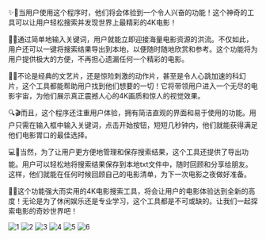 ✨🎥当用户使用这个程序时，他们将会体验到一个令人兴奋的功能！这个神奇的工具可以让用户轻松搜索并发现世界上最精彩的4K电影！

💾💡通过简单地输入关键词，用户就能立即迎接海量电影资源的洪流。不仅如此，用户还可以一键将搜索结果导出到本地，以便随时随地欣赏和参考。这个功能将为用户提供极大的方便，不再担心遗漏任何一个精彩的电影。

🌌🔥不论是经典的文艺片，还是惊险刺激的动作片，甚至是令人心跳加速的科幻片，这个工具都能帮助用户找到他们想要的一切！它将带领用户进入一个无尽的电影宇宙，为他们展示真正震撼人心的4K画质和惊人的视觉效果。

🔍🎬而且，这个程序还注重用户体验，拥有简洁直观的界面和易于使用的功能。用户只需在输入框中输入关键词，点击开始按钮，短短几秒钟内，他们就能获得满足他们电影胃口的最佳选择。

💻📝当然，为了让用户更方便地管理和保存搜索结果，这个工具还提供了导出功能。用户可以轻松地将搜索结果保存到本地txt文件中，随时回顾和分享给朋友。这样，他们就能在任何时候回顾自己的电影清单，为下一次电影之夜做好准备。

🌠🎉这个功能强大而实用的4K电影搜索工具，将会让用户的电影体验达到全新的高度！无论是为了休闲娱乐还是专业学习，这个工具都是不可或缺的。让我们一起探索电影的奇妙世界吧！

![1](https://github.com/crazyZSShuo/4K-Movie-Search/assets/33218762/c3788540-6765-4cb5-ba44-39fd93d8d268)
![2](https://github.com/crazyZSShuo/4K-Movie-Search/assets/33218762/5b88c394-7437-45fe-a1da-a92bc092fd10)
![3](https://github.com/crazyZSShuo/4K-Movie-Search/assets/33218762/da84ef1b-ffe0-4b45-9a21-74d12a8b8203)
![4](https://github.com/crazyZSShuo/4K-Movie-Search/assets/33218762/d568cc14-86ba-471a-a09c-f0699aa58130)
![5](https://github.com/crazyZSShuo/4K-Movie-Search/assets/33218762/00cfa01c-d154-4d07-90c1-bd69f2b39506)
![6](https://github.com/crazyZSShuo/4K-Movie-Search/assets/33218762/414aa2d5-3fe6-4fb9-b2fb-f42c4e67d695)
